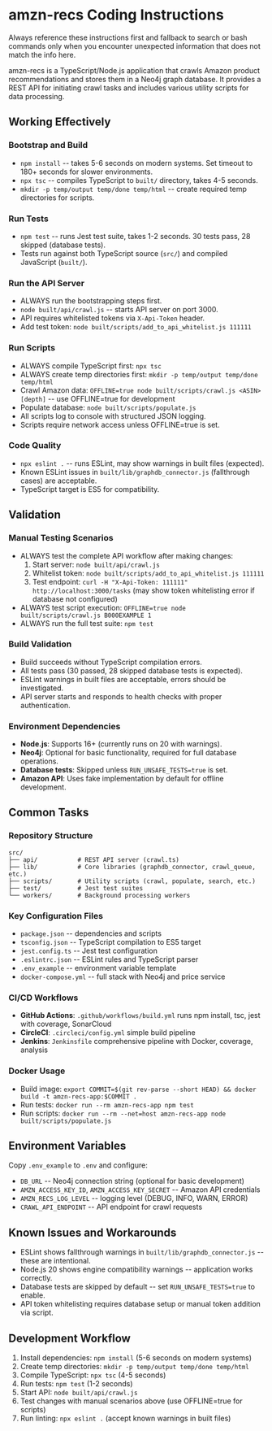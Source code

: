 # amzn-recs Coding Instructions

Always reference these instructions first and fallback to search or bash commands only when you encounter unexpected information that does not match the info here.

amzn-recs is a TypeScript/Node.js application that crawls Amazon product recommendations and stores them in a Neo4j graph database. It provides a REST API for initiating crawl tasks and includes various utility scripts for data processing.

## Working Effectively

### Bootstrap and Build
- `npm install` -- takes 5-6 seconds on modern systems. Set timeout to 180+ seconds for slower environments.
- `npx tsc` -- compiles TypeScript to `built/` directory, takes 4-5 seconds.
- `mkdir -p temp/output temp/done temp/html` -- create required temp directories for scripts.

### Run Tests
- `npm test` -- runs Jest test suite, takes 1-2 seconds. 30 tests pass, 28 skipped (database tests).
- Tests run against both TypeScript source (`src/`) and compiled JavaScript (`built/`).

### Run the API Server
- ALWAYS run the bootstrapping steps first.
- `node built/api/crawl.js` -- starts API server on port 3000.
- API requires whitelisted tokens via `X-Api-Token` header.
- Add test token: `node built/scripts/add_to_api_whitelist.js 111111`

### Run Scripts
- ALWAYS compile TypeScript first: `npx tsc`
- ALWAYS create temp directories first: `mkdir -p temp/output temp/done temp/html`
- Crawl Amazon data: `OFFLINE=true node built/scripts/crawl.js <ASIN> [depth]` -- use OFFLINE=true for development
- Populate database: `node built/scripts/populate.js`
- All scripts log to console with structured JSON logging.
- Scripts require network access unless OFFLINE=true is set.

### Code Quality
- `npx eslint .` -- runs ESLint, may show warnings in built files (expected).
- Known ESLint issues in `built/lib/graphdb_connector.js` (fallthrough cases) are acceptable.
- TypeScript target is ES5 for compatibility.

## Validation

### Manual Testing Scenarios
- ALWAYS test the complete API workflow after making changes:
  1. Start server: `node built/api/crawl.js`
  2. Whitelist token: `node built/scripts/add_to_api_whitelist.js 111111`
  3. Test endpoint: `curl -H "X-Api-Token: 111111" http://localhost:3000/tasks` (may show token whitelisting error if database not configured)
- ALWAYS test script execution: `OFFLINE=true node built/scripts/crawl.js B000EXAMPLE 1`
- ALWAYS run the full test suite: `npm test`

### Build Validation
- Build succeeds without TypeScript compilation errors.
- All tests pass (30 passed, 28 skipped database tests is expected).
- ESLint warnings in built files are acceptable, errors should be investigated.
- API server starts and responds to health checks with proper authentication.

### Environment Dependencies
- **Node.js**: Supports 16+ (currently runs on 20 with warnings).
- **Neo4j**: Optional for basic functionality, required for full database operations.
- **Database tests**: Skipped unless `RUN_UNSAFE_TESTS=true` is set.
- **Amazon API**: Uses fake implementation by default for offline development.

## Common Tasks

### Repository Structure
```
src/
├── api/           # REST API server (crawl.ts)
├── lib/           # Core libraries (graphdb_connector, crawl_queue, etc.)
├── scripts/       # Utility scripts (crawl, populate, search, etc.)
├── test/          # Jest test suites
└── workers/       # Background processing workers
```

### Key Configuration Files
- `package.json` -- dependencies and scripts
- `tsconfig.json` -- TypeScript compilation to ES5 target
- `jest.config.ts` -- Jest test configuration
- `.eslintrc.json` -- ESLint rules and TypeScript parser
- `.env_example` -- environment variable template
- `docker-compose.yml` -- full stack with Neo4j and price service

### CI/CD Workflows
- **GitHub Actions**: `.github/workflows/build.yml` runs npm install, tsc, jest with coverage, SonarCloud
- **CircleCI**: `.circleci/config.yml` simple build pipeline
- **Jenkins**: `Jenkinsfile` comprehensive pipeline with Docker, coverage, analysis

### Docker Usage
- Build image: `export COMMIT=$(git rev-parse --short HEAD) && docker build -t amzn-recs-app:$COMMIT .`
- Run tests: `docker run --rm amzn-recs-app npm test`
- Run scripts: `docker run --rm --net=host amzn-recs-app node built/scripts/populate.js`

## Environment Variables
Copy `.env_example` to `.env` and configure:
- `DB_URL` -- Neo4j connection string (optional for basic development)
- `AMZN_ACCESS_KEY_ID`, `AMZN_ACCESS_KEY_SECRET` -- Amazon API credentials
- `AMZN_RECS_LOG_LEVEL` -- logging level (DEBUG, INFO, WARN, ERROR)
- `CRAWL_API_ENDPOINT` -- API endpoint for crawl requests

## Known Issues and Workarounds
- ESLint shows fallthrough warnings in `built/lib/graphdb_connector.js` -- these are intentional.
- Node.js 20 shows engine compatibility warnings -- application works correctly.
- Database tests are skipped by default -- set `RUN_UNSAFE_TESTS=true` to enable.
- API token whitelisting requires database setup or manual token addition via script.

## Development Workflow
1. Install dependencies: `npm install` (5-6 seconds on modern systems)
2. Create temp directories: `mkdir -p temp/output temp/done temp/html`
3. Compile TypeScript: `npx tsc` (4-5 seconds)
4. Run tests: `npm test` (1-2 seconds)
5. Start API: `node built/api/crawl.js`
6. Test changes with manual scenarios above (use OFFLINE=true for scripts)
7. Run linting: `npx eslint .` (accept known warnings in built files)